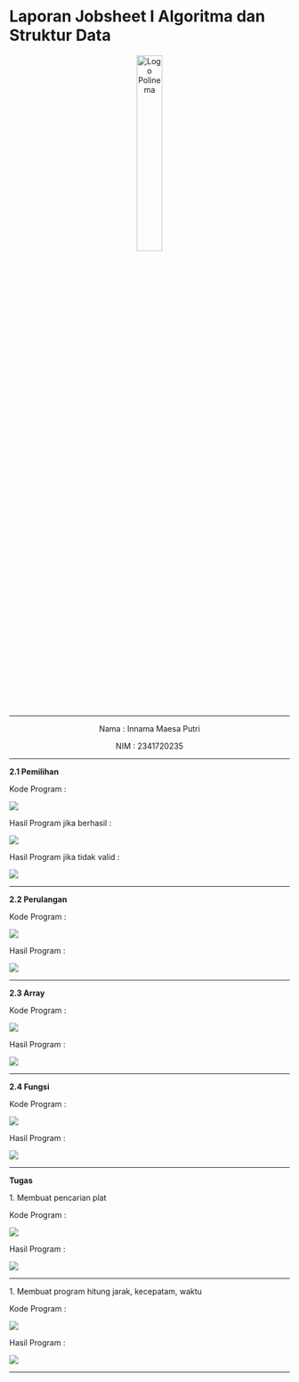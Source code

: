 # Laporan Jobsheet I Algoritma dan Struktur Data
<p align="center">
   <img src="https://static.wikia.nocookie.net/logopedia/images/8/8a/Politeknik_Negeri_Malang.png/revision/latest?cb=20190922202558 " alt="Logo Polinema" width="30%"> 
</p>
<hr>
<p align="center">Nama : Innama Maesa Putri</p>
<p align="center">NIM : 2341720235</p>
<hr>
<b>2.1 Pemilihan</b>
<p>Kode Program : </p>
<p><img src = "gambar/kode_pemilihan.png"></p>
<p>Hasil Program jika berhasil : </p>
<p><img src = "gambar/hasil_pemilihan.jpg"></p>
<p>Hasil Program jika tidak valid : </p>
<p><img src = "gambar/hasil2_pemilihan.jpg"></p>
<hr>
<b>2.2 Perulangan</b>
<p>Kode Program : </p>
<p><img src = "gambar/kode_perulangan.png"></p>
<p>Hasil Program : </p>
<p><img src = "gambar/hasil_perulangan.jpg"></p>
<hr>
<b>2.3 Array</b>
<p>Kode Program : </p>
<p><img src = "gambar/kode_array.png"></p>
<p>Hasil Program : </p>
<p><img src = "gambar/hasil_array.jpg"></p>
<hr>
<b>2.4 Fungsi</b>
<p>Kode Program : </p>
<p><img src = "gambar/kode_fungsi.png"></p>
<p>Hasil Program : </p>
<p><img src = "gambar/hasil_fungsi.jpg"></p>
<hr>
<b>Tugas</b>
<p>1. Membuat pencarian plat</p>
<p>Kode Program : </p>
<p><img src = "gambar/kode_Tugas1.png"></p>
<p>Hasil Program : </p>
<p><img src = "gambar/hasil_Tugas1.jpg"></p>
<hr>
<p>1. Membuat program hitung jarak, kecepatam, waktu</p>
<p>Kode Program : </p>
<p><img src = "gambar/kode_Tugas2.png"></p>
<p>Hasil Program : </p>
<p><img src = "gambar/hasil_Tugas2.jpg"></p>
<hr>